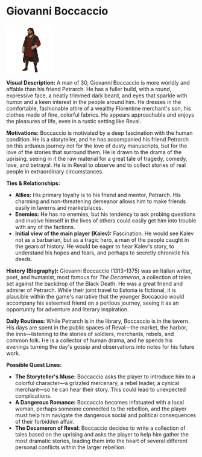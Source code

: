 # Giovanni Boccaccio
![alt text](image-14.png)

**Visual Description:**
A man of 30, Giovanni Boccaccio is more worldly and affable than his friend Petrarch. He has a fuller build, with a round, expressive face, a neatly trimmed dark beard, and eyes that sparkle with humor and a keen interest in the people around him. He dresses in the comfortable, fashionable attire of a wealthy Florentine merchant's son, his clothes made of fine, colorful fabrics. He appears approachable and enjoys the pleasures of life, even in a rustic setting like Reval.

**Motivations:**
Boccaccio is motivated by a deep fascination with the human condition. He is a storyteller, and he has accompanied his friend Petrarch on this arduous journey not for the love of dusty manuscripts, but for the love of the stories that surround them. He is drawn to the drama of the uprising, seeing in it the raw material for a great tale of tragedy, comedy, love, and betrayal. He is in Reval to observe and to collect stories of real people in extraordinary circumstances.

**Ties & Relationships:**
*   **Allies:** His primary loyalty is to his friend and mentor, Petrarch. His charming and non-threatening demeanor allows him to make friends easily in taverns and marketplaces.
*   **Enemies:** He has no enemies, but his tendency to ask probing questions and involve himself in the lives of others could easily get him into trouble with any of the factions.
*   **Initial view of the main player (Kalev):** Fascination. He would see Kalev not as a barbarian, but as a tragic hero, a man of the people caught in the gears of history. He would be eager to hear Kalev's story, to understand his hopes and fears, and perhaps to secretly chronicle his deeds.

**History (Biography):**
Giovanni Boccaccio (1313–1375) was an Italian writer, poet, and humanist, most famous for *The Decameron*, a collection of tales set against the backdrop of the Black Death. He was a great friend and admirer of Petrarch. While their joint travel to Estonia is fictional, it is plausible within the game's narrative that the younger Boccaccio would accompany his esteemed friend on a perilous journey, seeing it as an opportunity for adventure and literary inspiration.

**Daily Routines:**
While Petrarch is in the library, Boccaccio is in the tavern. His days are spent in the public spaces of Reval—the market, the harbor, the inns—listening to the stories of soldiers, merchants, rebels, and common folk. He is a collector of human drama, and he spends his evenings turning the day's gossip and observations into notes for his future work.

**Possible Quest Lines:**
*   **The Storyteller's Muse:** Boccaccio asks the player to introduce him to a colorful character—a grizzled mercenary, a rebel leader, a cynical merchant—so he can hear their story. This could lead to unexpected complications.
*   **A Dangerous Romance:** Boccaccio becomes infatuated with a local woman, perhaps someone connected to the rebellion, and the player must help him navigate the dangerous social and political consequences of their forbidden affair.
*   **The Decameron of Reval:** Boccaccio decides to write a collection of tales based on the uprising and asks the player to help him gather the most dramatic stories, leading them into the heart of several different personal conflicts within the larger rebellion.

